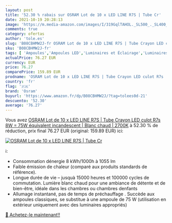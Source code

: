 ```yaml
---
layout: post
title: '52.30 % rabais sur OSRAM Lot de 10 x LED LINE R7S | Tube Cr'
date: 2021-10-19 20:28:13
image: 'https://m.media-amazon.com/images/I/319GqlTAHOL._SL500_._SL400_.jpg'
comments: true
category: ofertas
author: 'tole.es'
slug: 'B08CBHMW2J-fr OSRAM Lot de 10 x LED LINE R7S | Tube Crayon LED culot R7s...'
sku: 'B08CBHMW2J-fr'
tags: [ 'Ampoules','Ampoules LED','Luminaires et Éclairage','Luminaires et éclairage','osram', ]
actualPrice: 76.27 EUR
currency: EUR
price: 76.27
comparePrice: 159.89 EUR
prodname: 'OSRAM Lot de 10 x LED LINE R7S | Tube Crayon LED culot R7s  8W = 75W équivalent incandescent | Blanc chaud | 2700K'
country: 'fr'
flag: '🇫🇷'
brand: 'Osram'
buyurl: 'https://www.amazon.fr/dp/B08CBHMW2J/?tag=tolees0d-21'
descuento: '52.30'
average: '76.27'
---
```


Vous avez [OSRAM Lot de 10 x LED LINE R7S | Tube Crayon LED culot R7s  8W = 75W équivalent incandescent | Blanc chaud | 2700K](https://www.amazon.fr/dp/B08CBHMW2J/?tag=tolees0d-21)  à  52.30 % de réduction, prix final  76.27 EUR (original: 159.89 EUR) ici:

[![OSRAM Lot de 10 x LED LINE R7S | Tube Cr](https://m.media-amazon.com/images/I/319GqlTAHOL._SL500_._SL400_.jpg)](https://www.amazon.fr/dp/B08CBHMW2J/?tag=tolees0d-21)

ℹ️:

- Consommation dénergie 8 kWh/1000h à 1055 lm
- Faible émission de chaleur (comparé aux produits standards de référence).
- Longue durée de vie – jusquà 15000 heures et 100000 cycles de commutation. Lumière blanc chaud pour une ambiance de détente et de bien-être, idéale dans les chambres ou chambres denfants
- Allumage instantané, pas de temps de préchauffage . Succède aux ampoules classiques, se substitue à une ampoule de 75 W (utilisation en extérieur uniquement avec des luminaires appropriés)

[🛒 Achetez-le maintenant!!](https://www.amazon.fr/dp/B08CBHMW2J/?tag=tolees0d-21)
